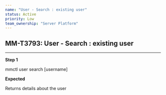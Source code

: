 ```yaml
---
name: "User - Search : existing user"
status: Active
priority: Low
team_ownership: "Server Platform"
---
```


## MM-T3793: User - Search : existing user

---

**Step 1**

mmctl user search \[username]

**Expected**

Returns details about the user
